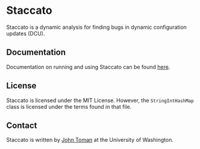 # Staccato

Staccato is a dynamic analysis for finding bugs in dynamic configuration updates (DCU).

## Documentation

Documentation on running and using Staccato can be found [here](doc/).

## License

Staccato is licensed under the MIT License. However, the `StringIntHashMap` class is
licensed under the terms found in that file.

## Contact

Staccato is written by [John Toman](http://homes.cs.washington.edu/~jtoman/) at the University
of Washington.
